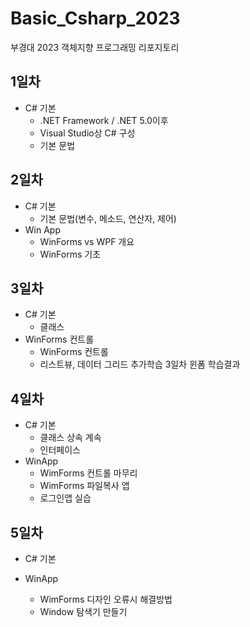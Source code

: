 # Basic_Csharp_2023
부경대 2023 객체지향 프로그래밍 리포지토리

## 1일차
- C# 기본
	- .NET Framework / .NET 5.0이후
	- Visual Studio상 C# 구성
	- 기본 문법

## 2일차
- C# 기본
	- 기본 문법(변수, 메소드, 연산자, 제어)
- Win App
	- WinForms vs WPF 개요
	- WinForms 기초

## 3일차
- C# 기본
	- 클래스	
- WinForms 컨트롤
	- WinForms 컨트롤
	- 리스트뷰, 데이터 그리드 추가학습
3일차 윈폼 학습결과	
	
## 4일차
- C# 기본
	- 클래스 상속 계속
	- 인터페이스
- WinApp
	- WimForms 컨트롤 마무리
	- WimForms 파일복사 앱
	- 로그인앱 실습
	
## 5일차
- C# 기본

- WinApp
	- WimForms 디자인 오류시 해결방법
	- Window 탐색기 만들기
	
	